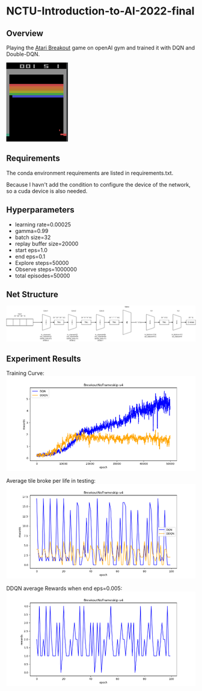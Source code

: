 # NCTU-Introduction-to-AI-2022-final
## Overview  
Playing the [Atari Breakout](https://www.gymlibrary.ml/environments/atari/breakout/)  game on openAI gym and trained it with DQN and Double-DQN.

![gameplay](https://github.com/c1uc/NCTU-Introduction-to-AI-2022-final/blob/master/Images/DQNep45000.gif)
## Requirements
The conda environment requirements are listed in requirements.txt.

Because I havn't add the condition to configure the device of the network, so a cuda device is also needed.
## Hyperparameters
- learning rate=0.00025
- gamma=0.99
- batch size=32
- replay buffer size=20000
- start eps=1.0
- end eps=0.1
- Explore steps=50000
- Observe steps=1000000
- total episodes=50000
## Net Structure
![Net Structure](https://github.com/c1uc/NCTU-Introduction-to-AI-2022-final/blob/master/Images/Net%20Structure.jpg)
## Experiment Results
Training Curve:
![Training Curve](https://github.com/c1uc/NCTU-Introduction-to-AI-2022-final/blob/master/Graphs/compare.png)

Average tile broke per life in testing:
![Test Curve](https://github.com/c1uc/NCTU-Introduction-to-AI-2022-final/blob/master/Graphs/compare_test.png)

DDQN average Rewards when end eps=0.005:
![Test Curve2](https://github.com/c1uc/NCTU-Introduction-to-AI-2022-final/blob/master/Graphs/DDQN_with_end_eps_0_005_test.png)
